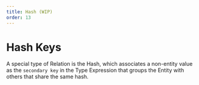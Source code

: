 ```yaml
---
title: Hash (WIP)
order: 13
---
```

# Hash Keys

A special type of Relation is the Hash, which associates a non-entity value as the `secondary key` in the Type Expression that groups the Entity with others that share the same hash.
